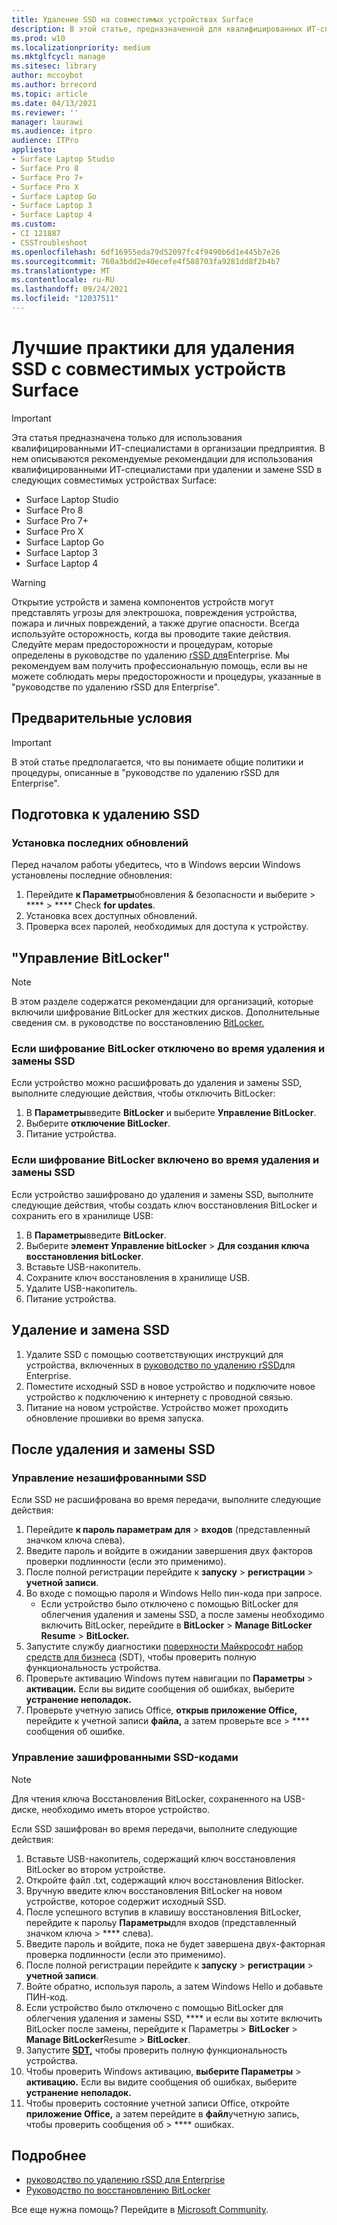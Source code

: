 ```yaml
---
title: Удаление SSD на совместимых устройствах Surface
description: В этой статье, предназначенной для квалифицированных ИТ-специалистов, описываются рекомендуемые рекомендации по удалению и замене SSD в Surface Laptop 4, Surface Laptop 3, Surface Pro 7+, Surface Pro X и Surface Laptop Go.
ms.prod: w10
ms.localizationpriority: medium
ms.mktglfcycl: manage
ms.sitesec: library
author: mccoybot
ms.author: brrecord
ms.topic: article
ms.date: 04/13/2021
ms.reviewer: ''
manager: laurawi
ms.audience: itpro
audience: ITPro
appliesto:
- Surface Laptop Studio
- Surface Pro 8
- Surface Pro 7+
- Surface Pro X
- Surface Laptop Go
- Surface Laptop 3
- Surface Laptop 4
ms.custom:
- CI 121887
- CSSTroubleshoot
ms.openlocfilehash: 6df16955eda79d52097fc4f9490b6d1e445b7e26
ms.sourcegitcommit: 760a3bdd2e40ecefe4f588703fa9281dd8f2b4b7
ms.translationtype: MT
ms.contentlocale: ru-RU
ms.lasthandoff: 09/24/2021
ms.locfileid: "12037511"
---
```

# <a name="best-practices-for-ssd-removal-from-compatible-surface-devices"></a>Лучшие практики для удаления SSD с совместимых устройств Surface

> [!IMPORTANT]
> Эта статья предназначена только для использования квалифицированными ИТ-специалистами в организации предприятия. В нем описываются рекомендуемые рекомендации для использования квалифицированными ИТ-специалистами при удалении и замене SSD в следующих совместимых устройствах Surface:

- Surface Laptop Studio
- Surface Pro 8
- Surface Pro 7+
- Surface Pro X
- Surface Laptop Go
- Surface Laptop 3
- Surface Laptop 4

> [!WARNING]
> Открытие устройств и замена компонентов устройств могут представлять угрозы для электрошока, повреждения устройства, пожара и личных повреждений, а также другие опасности.  Всегда используйте осторожность, когда вы проводите такие действия. Следуйте мерам предосторожности и процедурам, которые определены в руководстве по удалению [rSSD для](https://www.microsoft.com/download/100440)Enterprise. Мы рекомендуем вам получить профессиональную помощь, если вы не можете соблюдать меры предосторожности и процедуры, указанные в "руководстве по удалению rSSD для Enterprise".

## <a name="prerequisites"></a>Предварительные условия

> [!IMPORTANT]
> В этой статье предполагается, что вы понимаете общие политики и процедуры, описанные в "руководстве по удалению rSSD для Enterprise".

## <a name="prepare-for-ssd-removal"></a>Подготовка к удалению SSD

### <a name="install-the-latest-updates"></a>Установка последних обновлений

Перед началом работы убедитесь, что в Windows версии Windows установлены последние обновления:

1. Перейдите **к Параметры**обновления & безопасности и выберите  >  ****  >  **** Check **for updates**.
2. Установка всех доступных обновлений.
3. Проверка всех паролей, необходимых для доступа к устройству.  

## <a name="manage-bitlocker"></a>"Управление BitLocker"

> [!NOTE]
> В этом разделе содержатся рекомендации для организаций, которые включили шифрование BitLocker для жестких дисков. Дополнительные сведения см. в руководстве по восстановлению [BitLocker.](/windows/security/information-protection/bitlocker/bitlocker-recovery-guide-plan)

### <a name="if-bitlocker-encryption-is-disabled-during-ssd-removal-and-replacement"></a>Если шифрование BitLocker отключено во время удаления и замены SSD

Если устройство можно расшифровать до удаления и замены SSD, выполните следующие действия, чтобы отключить BitLocker:

1. В **Параметры**введите **BitLocker** и выберите **Управление BitLocker**.
2. Выберите **отключение BitLocker**.
3. Питание устройства.

### <a name="if-bitlocker-encryption-is-enabled-during-ssd-removal-and-replacement"></a>Если шифрование BitLocker включено во время удаления и замены SSD

Если устройство зашифровано до удаления и замены SSD, выполните следующие действия, чтобы создать ключ восстановления BitLocker и сохранить его в хранилище USB:

1. В **Параметры**введите **BitLocker**.
2. Выберите **элемент Управление bitLocker**  > **Для создания ключа восстановления bitLocker**.
2. Вставьте USB-накопитель.
4. Сохраните ключ восстановления в хранилище USB.  
5. Удалите USB-накопитель.  
6. Питание устройства.

## <a name="remove-and-replace-ssd"></a>Удаление и замена SSD

1. Удалите SSD с помощью соответствующих инструкций для устройства, включенных в [руководство по удалению rSSD](https://www.microsoft.com/download/100440)для Enterprise.
2. Поместите исходный SSD в новое устройство и подключите новое устройство к подключению к интернету с проводной связью.
3. Питание на новом устройстве. Устройство может проходить обновление прошивки во время запуска.  

## <a name="after-ssd-removal-and-replacement"></a>После удаления и замены SSD

### <a name="manage-unencrypted-ssds"></a>Управление незашифрованными SSD

Если SSD не расшифрована во время передачи, выполните следующие действия:

1. Перейдите **к пароль параметрам для**  >  **входов** (представленный значком ключа слева).  
2. Введите пароль и войдите в ожидании завершения двух факторов проверки подлинности (если это применимо).
3. После полной регистрации перейдите к **запуску**  >  **регистрации**  >  **учетной записи**.  
4. Во входе с помощью пароля и Windows Hello пин-кода при запросе.
    - Если устройство было отключено с помощью BitLocker для облегчения удаления и замены SSD, а после замены необходимо включить BitLocker, перейдите в **BitLocker**  >  **Manage BitLocker Resume**  >  **BitLocker.**  
6. Запустите службу диагностики [поверхности Майкрософт набор средств для бизнеса](surface-diagnostic-toolkit-for-business-intro.md) (SDT), чтобы проверить полную функциональность устройства.  
7. Проверьте активацию Windows путем навигации по **Параметры**  >  **активации.**  Если вы видите сообщения об ошибках, выберите **устранение неполадок.**
8. Проверьте учетную запись Office, **открыв приложение Office,** перейдите к учетной записи **файла,** а затем проверьте все  >  **** сообщения об ошибке.  

### <a name="managing-encrypted-ssds"></a>Управление зашифрованными SSD-кодами

> [!NOTE]
> Для чтения ключа Восстановления BitLocker, сохраненного на USB-диске, необходимо иметь второе устройство.

Если SSD зашифрован во время передачи, выполните следующие действия:

1. Вставьте USB-накопитель, содержащий ключ восстановления BitLocker во втором устройстве.
2. Откройте файл .txt, содержащий ключ восстановления Bitlocker.
3. Вручную введите ключ восстановления BitLocker на новом устройстве, которое содержит исходный SSD.  
4. После успешного вступив в клавишу восстановления BitLocker, перейдите к парольу **Параметры**для входов (представленный значком ключа  >  **** слева).  
5. Введите пароль и войдите, пока не будет завершена двух-факторная проверка подлинности (если это применимо).
6. После полной регистрации перейдите к **запуску**  >  **регистрации**  >  **учетной записи**.  
7. Войте обратно, используя пароль, а затем Windows Hello и добавьте ПИН-код.
8. Если устройство было отключено с помощью BitLocker для облегчения удаления и замены SSD, **** и если вы хотите включить BitLocker после замены, перейдите к Параметры  >  **BitLocker**  >  **Manage BitLocker**Resume  >  **BitLocker**.  
9. Запустите **[SDT,](surface-diagnostic-toolkit-for-business-intro.md)** чтобы проверить полную функциональность устройства.  
10. Чтобы проверить Windows активацию, **выберите Параметры**  >  **активацию.**  Если вы видите сообщения об ошибках, выберите **устранение неполадок.**
11. Чтобы проверить состояние учетной записи Office, откройте **приложение Office,** а затем перейдите в **файл**учетную запись, чтобы проверить сообщения об  >  **** ошибках.

## <a name="learn-more"></a>Подробнее

- [руководство по удалению rSSD для Enterprise](https://www.microsoft.com/download/100440)
- [Руководство по восстановлению BitLocker](/windows/security/information-protection/bitlocker/bitlocker-recovery-guide-plan)

Все еще нужна помощь? Перейдите в [Microsoft Community](https://answers.microsoft.com/).

